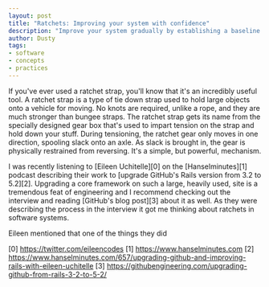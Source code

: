 ```yaml
---
layout: post
title: "Ratchets: Improving your system with confidence"
description: "Improve your system gradually by establishing a baseline and never going back"
author: Dusty
tags:
- software
- concepts
- practices
---
```


If you've ever used a ratchet strap, you'll know that it's an incredibly useful tool. A ratchet strap is 
a type of tie down strap used to hold large objects onto a vehicle for moving. No knots are required,
unlike a rope, and they are much stronger than bungee straps. The ratchet strap gets its name from the
specially designed gear box that's used to impart tension on the strap and hold down your stuff. During
tensioning, the ratchet gear only moves in one direction, spooling slack onto an axle. As slack is brought
in, the gear is physically restrained from reversing. It's a simple, but powerful, mechanism.

I was recently listening to [Eileen Uchitelle][0] on the [Hanselminutes][1] podcast describing their work
to [upgrade GitHub's Rails version from 3.2 to 5.2][2]. Upgrading a core framework on such a large,
heavily used, site is a tremendous feat of engineering and I recommend checking out the interview and
reading [GitHub's blog post][3] about it as well. As they were describing the process in the interview it
got me thinking about ratchets in software systems.

Eileen mentioned that one of the things they did 


[0] https://twitter.com/eileencodes
[1] https://www.hanselminutes.com
[2] https://www.hanselminutes.com/657/upgrading-github-and-improving-rails-with-eileen-uchitelle
[3] https://githubengineering.com/upgrading-github-from-rails-3-2-to-5-2/
